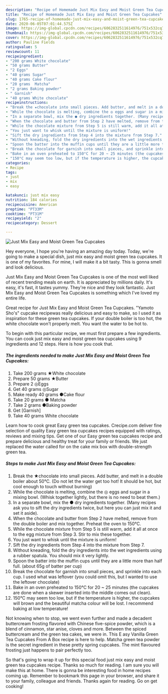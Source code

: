 ```yaml
---
description: "Recipe of Homemade Just Mix Easy and Moist Green Tea Cupcakes"
title: "Recipe of Homemade Just Mix Easy and Moist Green Tea Cupcakes"
slug: 1765-recipe-of-homemade-just-mix-easy-and-moist-green-tea-cupcakes
date: 2020-06-05T07:01:44.575Z
image: https://img-global.cpcdn.com/recipes/6062832511614976/751x532cq70/just-mix-easy-and-moist-green-tea-cupcakes-recipe-main-photo.jpg
thumbnail: https://img-global.cpcdn.com/recipes/6062832511614976/751x532cq70/just-mix-easy-and-moist-green-tea-cupcakes-recipe-main-photo.jpg
cover: https://img-global.cpcdn.com/recipes/6062832511614976/751x532cq70/just-mix-easy-and-moist-green-tea-cupcakes-recipe-main-photo.jpg
author: Pauline Fields
ratingvalue: 5
reviewcount: 11
recipeingredient:
- "200 grams White chocolate"
- "50 grams Butter"
- "2 Eggs"
- "40 grams Sugar"
- "40 grams Cake flour"
- "20 grams  Matcha"
- "2 grams Baking powder"
- " Garnish"
- "40 grams White chocolate"
recipeinstructions:
- "Break the ★chocolate into small pieces. Add butter, and melt in a double boiler about 50°C. (Do not let the water get too hot! It should be hot, but cool enough to touch without burning)"
- "While the chocolate is melting, combine the ◎ eggs and sugar in a mixing bowl. (Whisk together lightly, but there is no need to beat them.)"
- "In a separate bowl, mix the ● dry ingredients together. (Many recipes ask you to sift the dry ingredients twice, but here you can just mix it and set it aside)."
- "When the chocolate and butter from Step 2 have melted, remove from the double boiler and mix together. Preheat the oven to 150°C."
- "While the chocolate mixture from Step 5 is still warm, add it all at once to the egg mixture from Step 3. Stir to mix these together."
- "You just want to whisk until the mixture is uniform!"
- "Sift the dry ingredients from Step 4 into the mixture from Step 7."
- "Without kneading, fold the dry ingredients into the wet ingredients using a rubber spatula. You should mix it very lightly."
- "Spoon the batter into the muffin cups until they are a little more than half full. (about 65g of batter per cup)"
- "Break the chocolate for garnish into small pieces, and sprinkle into each cup. I used what was leftover (you could omit this, but I wanted to use the leftover chocolate)"
- "Bake in an oven preheated to 150°C for 20 ~ 25 minutes (the cupcakes are done when a skewer inserted into the middle comes out clean)."
- "150°C may seem too low, but if the temperature is higher, the cupcakes will brown and the beautiful matcha colour will be lost. I recommend baking at low temperature!"
categories:
- Recipe
tags:
- just
- mix
- easy

katakunci: just mix easy 
nutrition: 184 calories
recipecuisine: American
preptime: "PT33M"
cooktime: "PT31M"
recipeyield: "2"
recipecategory: Dessert

---
```



![Just Mix Easy and Moist Green Tea Cupcakes](https://img-global.cpcdn.com/recipes/6062832511614976/751x532cq70/just-mix-easy-and-moist-green-tea-cupcakes-recipe-main-photo.jpg)

Hey everyone, I hope you're having an amazing day today. Today, we're going to make a special dish, just mix easy and moist green tea cupcakes. It is one of my favorites. For mine, I will make it a bit tasty. This is gonna smell and look delicious.

Just Mix Easy and Moist Green Tea Cupcakes is one of the most well liked of recent trending meals on earth. It is appreciated by millions daily. It's easy, it's fast, it tastes yummy. They're nice and they look fantastic. Just Mix Easy and Moist Green Tea Cupcakes is something which I've loved my entire life.

Great recipe for Just Mix Easy and Moist Green Tea Cupcakes. &#34;Yamoto Sho&#39;s&#34; cupcake recipewas really delicious and easy to make, so I used it as inspiration for these green tea cupcakes. If your double boiler is too hot, the white chocolate won&#39;t properly melt. You want the water to be hot to.


To begin with this particular recipe, we must first prepare a few ingredients. You can cook just mix easy and moist green tea cupcakes using 9 ingredients and 12 steps. Here is how you cook that.

<!--inarticleads1-->

##### The ingredients needed to make Just Mix Easy and Moist Green Tea Cupcakes:

1. Take 200 grams ★White chocolate
1. Prepare 50 grams ★Butter
1. Prepare 2 ◎Eggs
1. Get 40 grams ◎Sugar
1. Make ready 40 grams ●Cake flour
1. Take 20 grams ● Matcha
1. Take 2 grams ●Baking powder
1. Get  [Garnish]
1. Take 40 grams White chocolate


Learn how to cook great Easy green tea cupcakes. Crecipe.com deliver fine selection of quality Easy green tea cupcakes recipes equipped with ratings, reviews and mixing tips. Get one of our Easy green tea cupcakes recipe and prepare delicious and healthy treat for your family or friends. We just replaced the water called for on the cake mix box with double-strength green tea. 

<!--inarticleads2-->

##### Steps to make Just Mix Easy and Moist Green Tea Cupcakes:

1. Break the ★chocolate into small pieces. Add butter, and melt in a double boiler about 50°C. (Do not let the water get too hot! It should be hot, but cool enough to touch without burning)
1. While the chocolate is melting, combine the ◎ eggs and sugar in a mixing bowl. (Whisk together lightly, but there is no need to beat them.)
1. In a separate bowl, mix the ● dry ingredients together. (Many recipes ask you to sift the dry ingredients twice, but here you can just mix it and set it aside).
1. When the chocolate and butter from Step 2 have melted, remove from the double boiler and mix together. Preheat the oven to 150°C.
1. While the chocolate mixture from Step 5 is still warm, add it all at once to the egg mixture from Step 3. Stir to mix these together.
1. You just want to whisk until the mixture is uniform!
1. Sift the dry ingredients from Step 4 into the mixture from Step 7.
1. Without kneading, fold the dry ingredients into the wet ingredients using a rubber spatula. You should mix it very lightly.
1. Spoon the batter into the muffin cups until they are a little more than half full. (about 65g of batter per cup)
1. Break the chocolate for garnish into small pieces, and sprinkle into each cup. I used what was leftover (you could omit this, but I wanted to use the leftover chocolate)
1. Bake in an oven preheated to 150°C for 20 ~ 25 minutes (the cupcakes are done when a skewer inserted into the middle comes out clean).
1. 150°C may seem too low, but if the temperature is higher, the cupcakes will brown and the beautiful matcha colour will be lost. I recommend baking at low temperature!


Not knowing when to stop, we went even further and made a decadent buttercream frosting flavored with Chinese five-spice powder, which is a blend of cinnamon, star anise, cloves and more. Between the spiced buttercream and the green tea cakes, we were in. This E asy Vanilla Green Tea Cupcakes From A Box recipe is here to help. Matcha green tea powder is the secret ingredient in these pretty spring cupcakes. The mint flavoured frosting just happens to pair perfectly too. 

So that's going to wrap it up for this special food just mix easy and moist green tea cupcakes recipe. Thanks so much for reading. I am sure you will make this at home. There is gonna be interesting food in home recipes coming up. Remember to bookmark this page in your browser, and share it to your family, colleague and friends. Thanks again for reading. Go on get cooking!
